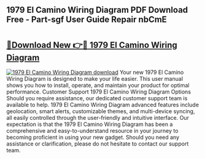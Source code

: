 ## 1979 El Camino Wiring Diagram PDF Download Free - Part-sgf User Guide Repair nbCmE

# <h2><a href="http://dfr6ojn.blite.top/?on=1979+El+Camino+Wiring+Diagram">🔗Download New 👉🔴 1979 El Camino Wiring Diagram</a></h2>

[![1979 El Camino Wiring Diagram download](https://i.imgur.com/lujVjoI.png)](http://dfr6ojn.blite.top/?on=1979+El+Camino+Wiring+Diagram)
Your new 1979 El Camino Wiring Diagram is designed to make your life easier. This user manual shows you how to install, operate, and maintain your product for optimal performance. Customer Support 1979 El Camino Wiring Diagram Options Should you require assistance, our dedicated customer support team is available to help. 1979 El Camino Wiring Diagram advanced features include geolocation, smart alerts, customizable themes, and multi-device syncing, all easily controlled through the user-friendly and intuitive interface. Our expectation is that the 1979 El Camino Wiring Diagram has been a comprehensive and easy-to-understand resource in your journey to becoming proficient in using your new gadget. Should you need any assistance or clarification, please do not hesitate to contact our support team.
